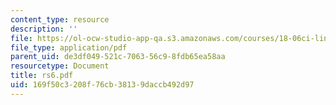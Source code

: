 ```yaml
---
content_type: resource
description: ''
file: https://ol-ocw-studio-app-qa.s3.amazonaws.com/courses/18-06ci-linear-algebra-communications-intensive-spring-2004/169f50c3208f76cb38139daccb492d97_rs6.pdf
file_type: application/pdf
parent_uid: de3df049-521c-7063-56c9-8fdb65ea58aa
resourcetype: Document
title: rs6.pdf
uid: 169f50c3-208f-76cb-3813-9daccb492d97
---
```

